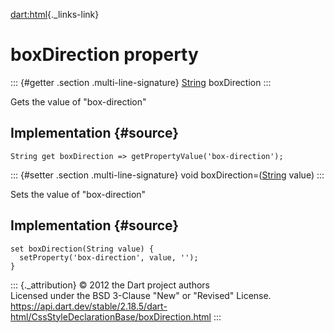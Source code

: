 [dart:html](../../dart-html/dart-html-library){._links-link}

boxDirection property
=====================

::: {#getter .section .multi-line-signature}
[String](../../dart-core/string-class) boxDirection
:::

Gets the value of \"box-direction\"

Implementation {#source}
--------------

``` {.language-dart data-language="dart"}
String get boxDirection => getPropertyValue('box-direction');
```

::: {#setter .section .multi-line-signature}
void boxDirection=([String](../../dart-core/string-class) value)
:::

Sets the value of \"box-direction\"

Implementation {#source}
--------------

``` {.language-dart data-language="dart"}
set boxDirection(String value) {
  setProperty('box-direction', value, '');
}
```

::: {._attribution}
© 2012 the Dart project authors\
Licensed under the BSD 3-Clause \"New\" or \"Revised\" License.\
<https://api.dart.dev/stable/2.18.5/dart-html/CssStyleDeclarationBase/boxDirection.html>
:::
